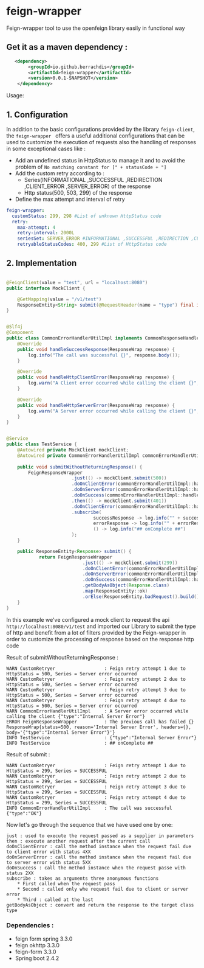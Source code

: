 # feign-wrapper
Feign-wrapper tool to use the openfeign library easily in functional way

## Get it as a maven dependency  :

```XML
   <dependency>
        <groupId>io.github.berrachdis</groupId>
        <artifactId>feign-wrapper</artifactId>
        <version>0.0.1-SNAPSHOT</version>
    </dependency>
```

Usage:
## 1. Configuration
In addition to the basic configurations provided by the library ``feign-client``, the ``feign-wrapper ``
offers a useful additional configurations that can be used to customize the execution of requests
also the handling of responses in some exceptional cases like :

* Add an undefined status in HttpStatus to manage it and to avoid the problem of ``No matching constant for [" + statusCode + "]``  
* Add the custom retry according to :
    * Series(INFORMATIONAL ,SUCCESSFUL ,REDIRECTION ,CLIENT_ERROR ,SERVER_ERROR) of the response
    * Http status(500, 503, 299) of the response  
* Define the max attempt and interval of retry

```yaml
feign-wrapper:
  customStatus: 299, 298 #List of unknown HttpStatus code
  retry:
    max-attempt: 4
    retry-interval: 2000L
    seriesSet: SERVER_ERROR #INFORMATIONAL ,SUCCESSFUL ,REDIRECTION ,CLIENT_ERROR ,SERVER_ERROR
    retryableStatusCodes: 400, 299 #List of HttpStatus code
```

## 2. Implementation

```java

@FeignClient(value = "test", url = "localhost:8080")
public interface MockClient {

    @GetMapping(value = "/v1/test")
    ResponseEntity<String> submit(@RequestHeader(name = "type") final int type);
}


@Slf4j
@Component
public class CommonErrorHandlerUtilImpl implements CommonResponseHandler {
    @Override
    public void handleSuccessResponse(ResponseWrap response) {
        log.info("The call was successful {}", response.body());
    }

    @Override
    public void handleHttpClientError(ResponseWrap response) {
        log.warn("A Client error occurred while calling the client {}", response.body());
    }

    @Override
    public void handleHttpServerError(ResponseWrap response) {
        log.warn("A Server error occurred while calling the client {}", response.body());
    }
}


@Service
public class TestService {
    @Autowired private MockClient mockClient;
    @Autowired private CommonErrorHandlerUtilImpl commonErrorHandlerUtilImpl;
    
    public void submitWithoutReturningResponse() {
        FeignResponseWrapper
                        .just(() -> mockClient.submit(500))
                        .doOnClientError(commonErrorHandlerUtilImpl::handleHttpClientError)
                        .doOnServerError(commonErrorHandlerUtilImpl::handleHttpServerError)
                        .doOnSuccess(commonErrorHandlerUtilImpl::handleSuccessResponse)
                        .then(() -> mockClient.submit(401))
                        .doOnClientError(commonErrorHandlerUtilImpl::handleHttpClientError)
                        .subscribe(
                                successResponse -> log.info("" + successResponse.body()),
                                errorResponse -> log.info("" + errorResponse.body()),
                                () -> log.info("## onComplete ##")
                        ); 
    }

    public ResponseEntity<Response> submit() {
            return FeignResponseWrapper
                            .just(() -> mockClient.submit(299))
                            .doOnClientError(commonErrorHandlerUtilImpl::handleHttpClientError)
                            .doOnServerError(commonErrorHandlerUtilImpl::handleHttpServerError)
                            .doOnSuccess(commonErrorHandlerUtilImpl::handleSuccessResponse)
                            .getBodyAsObject(Response.class)
                            .map(ResponseEntity::ok)
                            .orElse(ResponseEntity.badRequest().build()); 
    }
}

```
In this example we've configured a mock client to request the api `http://localhost:8080/v1/test`
and imported our Library to submit the type of http and benefit from a lot of 
filters provided by the Feign-wrapper in order to customize the processing of response based on
the response http code 

Result of submitWithoutReturningResponse :
```TEXT
WARN CustomRetryer                  : Feign retry attempt 1 due to  HttpStatus = 500, Series = Server error occurred
WARN CustomRetryer                  : Feign retry attempt 2 due to  HttpStatus = 500, Series = Server error occurred
WARN CustomRetryer                  : Feign retry attempt 3 due to  HttpStatus = 500, Series = Server error occurred
WARN CustomRetryer                  : Feign retry attempt 4 due to  HttpStatus = 500, Series = Server error occurred
WARN CommonErrorHandlerUtilImpl     : A Server error occurred while calling the client {"type":"Internal Server Error"}
ERROR FeignResponseWrapper          : The previous call has failed {} ResponseWrap{status=500, reason='Internal Server Error', headers={}, body='{"type":"Internal Server Error"}'}
INFO TestService                    : {"type":"Internal Server Error"}
INFO TestService                    : ## onComplete ##
```

Result of submit : 
```TEXT
WARN CustomRetryer                  : Feign retry attempt 1 due to  HttpStatus = 299, Series = SUCCESSFUL
WARN CustomRetryer                  : Feign retry attempt 2 due to  HttpStatus = 299, Series = SUCCESSFUL
WARN CustomRetryer                  : Feign retry attempt 3 due to  HttpStatus = 299, Series = SUCCESSFUL
WARN CustomRetryer                  : Feign retry attempt 4 due to  HttpStatus = 299, Series = SUCCESSFUL
INFO CommonErrorHandlerUtilImpl     : The call was successful {"type":"OK"}
```

Now let's go through the sequence that we have used one by one:

```TEXT
just : used to execute the request passed as a supplier in parameters 
then : execute another request after the current call
doOnClientError : call the method instance when the request fail due to client error with status 4XX
doOnServerError : call the method instance when the request fail due to server error with status 5XX
doOnSuccess : call the method instance when the request passe with status 2XX
subscribe : takes as arguments three anonymous functions 
    * First called when the request pass
    * Second : called only whe request fail due to client or server error
    * Third : called at the last
getBodyAsObject : convert and return the response to the target class type
```

### Dependencies :
 - feign form spring 3.3.0
 - feign okhttp 3.3.0
 - feign-form 3.3.0
 - Spring boot 2.4.2
